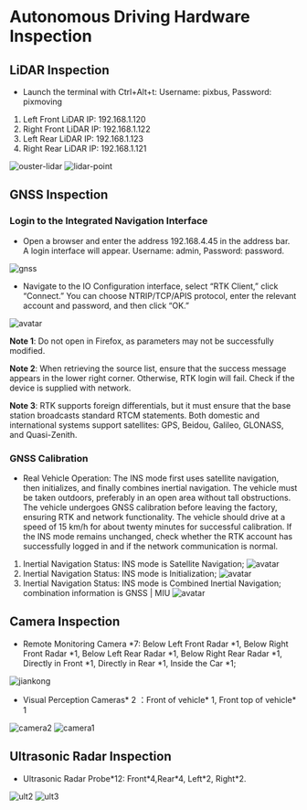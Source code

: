 # Autonomous Driving Hardware Inspection

## LiDAR Inspection
- Launch the terminal with Ctrl+Alt+t: Username: pixbus, Password: pixmoving
1. Left Front LiDAR IP: 192.168.1.120
2. Right Front LiDAR IP: 192.168.1.122
3. Left Rear LiDAR IP: 192.168.1.123
4. Right Rear LiDAR IP: 192.168.1.121

![ouster-lidar](./image/ouster-lidar.png)
![lidar-point](./image/lidar-point.png)

## GNSS Inspection
### Login to the Integrated Navigation Interface
- Open a browser and enter the address 192.168.4.45 in the address bar. A login interface will appear. Username: admin, Password: password.

![gnss](./image/gnss1.png)

- Navigate to the IO Configuration interface, select “RTK Client,” click “Connect.” You can choose NTRIP/TCP/APIS protocol, enter the relevant account and password, and then click “OK.”

![avatar](./image/gnss_picture/Snipaste_2023-04-21_17-15-11.png)

**Note 1**: Do not open in Firefox, as parameters may not be successfully modified.

**Note 2**: When retrieving the source list, ensure that the success message appears in the lower right corner. Otherwise, RTK login will fail. Check if the device is supplied with network.

**Note 3**: RTK supports foreign differentials, but it must ensure that the base station broadcasts standard RTCM statements. Both domestic and international systems support satellites: GPS, Beidou, Galileo, GLONASS, and Quasi-Zenith.

### GNSS Calibration
- Real Vehicle Operation: The INS mode first uses satellite navigation, then initializes, and finally combines inertial navigation. The vehicle must be taken outdoors, preferably in an open area without tall obstructions. The vehicle undergoes GNSS calibration before leaving the factory, ensuring RTK and network functionality. The vehicle should drive at a speed of 15 km/h for about twenty minutes for successful calibration. If the INS mode remains unchanged, check whether the RTK account has successfully logged in and if the network communication is normal.
1. Inertial Navigation Status: INS mode is Satellite Navigation;
    ![avatar](./image/gnss_picture/Snipaste_2023-04-21_17-36-06.png)
2. Inertial Navigation Status: INS mode is Initialization;
    ![avatar](./image/gnss_picture/Snipaste_2023-04-21_17-36-52.png)
3. Inertial Navigation Status: INS mode is Combined Inertial Navigation; combination information is GNSS | MIU
    ![avatar](./image/gnss_picture/Snipaste_2023-04-21_17-37-29.png)

## Camera Inspection
- Remote Monitoring Camera \*7: Below Left Front Radar \*1, Below Right Front Radar \*1, Below Left Rear Radar \*1, Below Right Rear Radar \*1, Directly in Front \*1, Directly in Rear \*1, Inside the Car \*1;

![jiankong](./image/jiankong.png)

- Visual Perception Cameras\* 2 ：Front of vehicle\* 1, Front top of vehicle\* 1

![camera2](./image/camera2.png)
![camera1](./image/camera1.png)

## Ultrasonic Radar Inspection
- Ultrasonic Radar Probe\*12: Front\*4,Rear\*4, Left\*2, Right\*2.

![ult2](./image/ult2.png)
![ult3](./image/ult3.png)






